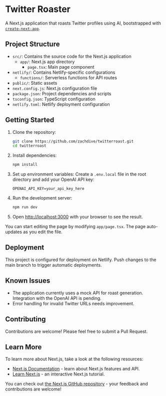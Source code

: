 # Twitter Roaster

A Next.js application that roasts Twitter profiles using AI, bootstrapped with [`create-next-app`](https://nextjs.org/docs/app/api-reference/cli/create-next-app).

## Project Structure

- `src/`: Contains the source code for the Next.js application
  - `app/`: Next.js app directory
    - `page.tsx`: Main page component
- `netlify/`: Contains Netlify-specific configurations
  - `functions/`: Serverless functions for API routes
- `public/`: Static assets
- `next.config.js`: Next.js configuration file
- `package.json`: Project dependencies and scripts
- `tsconfig.json`: TypeScript configuration
- `netlify.toml`: Netlify deployment configuration

## Getting Started

1. Clone the repository:
   ```bash
   git clone https://github.com/zachdive/twitterroast.git
   cd twitterroast
   ```

2. Install dependencies:
   ```bash
   npm install
   ```

3. Set up environment variables:
   Create a `.env.local` file in the root directory and add your OpenAI API key:
   ```
   OPENAI_API_KEY=your_api_key_here
   ```

4. Run the development server:
   ```bash
   npm run dev
   ```

5. Open [http://localhost:3000](http://localhost:3000) with your browser to see the result.

You can start editing the page by modifying `app/page.tsx`. The page auto-updates as you edit the file.

## Deployment

This project is configured for deployment on Netlify. Push changes to the main branch to trigger automatic deployments.

## Known Issues

- The application currently uses a mock API for roast generation. Integration with the OpenAI API is pending.
- Error handling for invalid Twitter URLs needs improvement.

## Contributing

Contributions are welcome! Please feel free to submit a Pull Request.

## Learn More

To learn more about Next.js, take a look at the following resources:

- [Next.js Documentation](https://nextjs.org/docs) - learn about Next.js features and API.
- [Learn Next.js](https://nextjs.org/learn) - an interactive Next.js tutorial.

You can check out [the Next.js GitHub repository](https://github.com/vercel/next.js) - your feedback and contributions are welcome!
